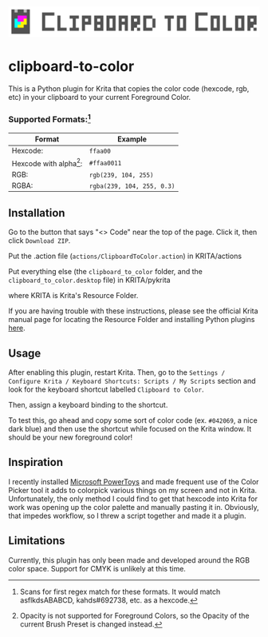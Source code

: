 ![LOGO for Clipboard to Color plugin](./.assets/clipboard-to-color-logo.png)

# clipboard-to-color
This is a Python plugin for Krita that copies the color code (hexcode, rgb, etc) in your clipboard to your current Foreground Color.

### Supported Formats:[^1]
| Format | Example |
| ------ | ------ |
Hexcode:         |       ``ffaa00``
Hexcode with alpha[^2]:  |   ``#ffaa0011 ``
RGB:          |          ``rgb(239, 104, 255)``
RGBA:            |       ``rgba(239, 104, 255, 0.3)``

[^1]: Scans for first regex match for these formats. It would match asflkdsABABCD, kahds#692738, etc. as a hexcode.
[^2]: Opacity is not supported for Foreground Colors, so the Opacity of the current Brush Preset is changed instead.

## Installation

<!-- ### Recommended Method:
### Manual Method: -->

Go to the button that says "<> Code" near the top of the page. Click it, then click ``Download ZIP``.

Put the .action file (``actions/ClipboardToColor.action``) in KRITA/actions 

Put everything else (the ``clipboard_to_color`` folder, and the ``clipboard_to_color.desktop`` file) in KRITA/pykrita

where KRITA is Krita's Resource Folder.

If you are having trouble with these instructions, please see the official Krita manual page for locating the Resource Folder and installing Python plugins [here](https://docs.krita.org/en/user_manual/python_scripting/install_custom_python_plugin.html).

## Usage

After enabling this plugin, restart Krita. 
Then, go to the 
``Settings / Configure Krita / Keyboard Shortcuts: Scripts / My Scripts``
section and look for the keyboard shortcut labelled ``Clipboard to Color``.

Then, assign a keyboard binding to the shortcut.

To test this, go ahead and copy some sort of color code (ex. ``#042069``, a nice dark blue) and then use the shortcut while focused on the Krita window. 
It should be your new foreground color! 

## Inspiration

I recently installed [Microsoft PowerToys](https://github.com/microsoft/PowerToys) and made frequent use of the Color Picker tool it adds to colorpick various things on my screen and not in Krita. Unfortunately, the only method I could find to get that hexcode into Krita for work was opening up the color palette and manually pasting it in. Obviously, that impedes workflow, so I threw a script together and made it a plugin.


## Limitations

Currently, this plugin has only been made and developed around the RGB color space. Support for CMYK is unlikely at this time.